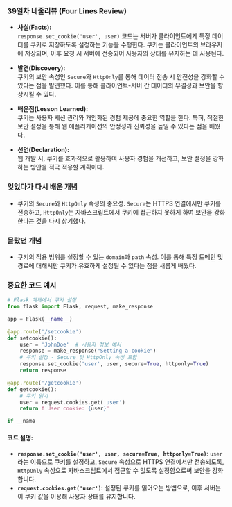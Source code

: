 ### **39일차 네줄리뷰 (Four Lines Review)** ###
- **사실(Facts):**  
  `response.set_cookie('user', user)` 코드는 서버가 클라이언트에게 특정 데이터를 쿠키로 저장하도록 설정하는 기능을 수행한다. 쿠키는 클라이언트의 브라우저에 저장되며, 이후 요청 시 서버에 전송되어 사용자의 상태를 유지하는 데 사용된다.

- **발견(Discovery):**  
  쿠키의 보안 속성인 `Secure`와 `HttpOnly`를 통해 데이터 전송 시 안전성을 강화할 수 있다는 점을 발견했다. 이를 통해 클라이언트-서버 간 데이터의 무결성과 보안을 향상시킬 수 있다.

- **배운점(Lesson Learned):**  
  쿠키는 사용자 세션 관리와 개인화된 경험 제공에 중요한 역할을 한다. 특히, 적절한 보안 설정을 통해 웹 애플리케이션의 안정성과 신뢰성을 높일 수 있다는 점을 배웠다.

- **선언(Declaration):**  
  웹 개발 시, 쿠키를 효과적으로 활용하여 사용자 경험을 개선하고, 보안 설정을 강화하는 방안을 적극 적용할 계획이다.

### **잊었다가 다시 배운 개념** ###
- 쿠키의 `Secure`와 `HttpOnly` 속성의 중요성. `Secure`는 HTTPS 연결에서만 쿠키를 전송하고, `HttpOnly`는 자바스크립트에서 쿠키에 접근하지 못하게 하여 보안을 강화한다는 것을 다시 상기했다.

### **몰랐던 개념** ###
- 쿠키의 적용 범위를 설정할 수 있는 `domain`과 `path` 속성. 이를 통해 특정 도메인 및 경로에 대해서만 쿠키가 유효하게 설정될 수 있다는 점을 새롭게 배웠다.

### **중요한 코드 예시** ###

```python
# Flask 예제에서 쿠키 설정
from flask import Flask, request, make_response

app = Flask(__name__)

@app.route('/setcookie')
def setcookie():
    user = 'JohnDoe'  # 사용자 정보 예시
    response = make_response("Setting a cookie")
    # 쿠키 설정 - Secure 및 HttpOnly 속성 포함
    response.set_cookie('user', user, secure=True, httponly=True)  
    return response

@app.route('/getcookie')
def getcookie():
    # 쿠키 읽기
    user = request.cookies.get('user')
    return f'User cookie: {user}'

if __name
```

#### **코드 설명:**
- **`response.set_cookie('user', user, secure=True, httponly=True)`**: `user`라는 이름으로 쿠키를 설정하고, `Secure` 속성으로 HTTPS 연결에서만 전송되도록, `HttpOnly` 속성으로 자바스크립트에서 접근할 수 없도록 설정함으로써 보안을 강화합니다.
- **`request.cookies.get('user')`**: 설정된 쿠키를 읽어오는 방법으로, 이후 서버는 이 쿠키 값을 이용해 사용자 상태를 유지합니다.

